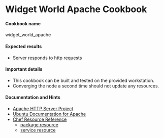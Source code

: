 # Widget World Apache Cookbook

#### Cookbook name

widget_world_apache

#### Expected results

* Server responds to http requests

#### Important details

* This cookbook can be built and tested on the provided workstation.
* Converging the node a second time should not update any resources.


#### Documentation and Hints

* [Apache HTTP Server Project](http://httpd.apache.org/)
* [Ubuntu Documentation for Apache](https://help.ubuntu.com/lts/serverguide/httpd.html)
* [Chef Resource Reference](http://docs.chef.io/resources.html)
  * [package resource](http://docs.chef.io/resource_package.html)
  * [service resource](http://docs.chef.io/resource_service.html)
